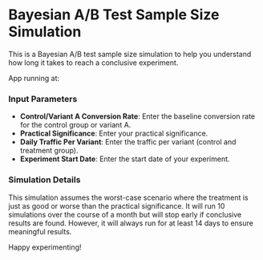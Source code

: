 # Bayesian A/B Test Sample Size Simulation

This is a Bayesian A/B test sample size simulation to help you understand how long it takes to reach a conclusive experiment.

App running at: <add url>

### Input Parameters
- **Control/Variant A Conversion Rate**: Enter the baseline conversion rate for the control group or variant A.
- **Practical Significance**: Enter your practical significance.
- **Daily Traffic Per Variant**: Enter the traffic per variant (control and treatment group).
- **Experiment Start Date**: Enter the start date of your experiment.

### Simulation Details
This simulation assumes the worst-case scenario where the treatment is just as good or worse than the practical significance. It will run 10 simulations over the course of a month but will stop early if conclusive results are found. However, it will always run for at least 14 days to ensure meaningful results.

Happy experimenting!



